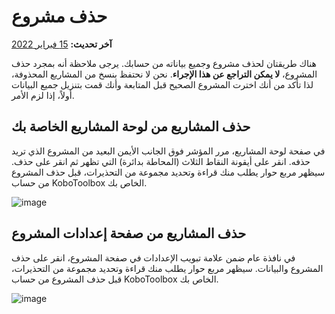 # حذف مشروع
**آخر تحديث:** <a href="https://github.com/kobotoolbox/docs/blob/511ea4cb3c698a4b45e7c2b4efd1af4e356e811f/source/delete_project.md" class="reference">15 فبراير 2022</a>

هناك طريقتان لحذف مشروع وجميع بياناته من حسابك.
يرجى ملاحظة أنه بمجرد حذف المشروع، **لا يمكن التراجع عن هذا الإجراء**.
نحن لا نحتفظ بنسخ من المشاريع المحذوفة، لذا تأكد من أنك
اخترت المشروع الصحيح قبل المتابعة وأنك قمت بتنزيل جميع البيانات
أولاً، إذا لزم الأمر.

## حذف المشاريع من لوحة المشاريع الخاصة بك

في صفحة لوحة المشاريع، مرر المؤشر فوق الجانب الأيمن البعيد من المشروع الذي
تريد حذفه. انقر على أيقونة النقاط الثلاث (المحاطة بدائرة) التي تظهر ثم انقر على
حذف. سيظهر مربع حوار يطلب منك قراءة وتحديد مجموعة من
التحذيرات، قبل حذف المشروع من حساب KoboToolbox الخاص بك.

![image](/images/delete_project/dashboard.jpg)

## حذف المشاريع من صفحة إعدادات المشروع

في نافذة عام ضمن علامة تبويب الإعدادات في صفحة المشروع، انقر على حذف
المشروع والبيانات. سيظهر مربع حوار يطلب منك قراءة وتحديد مجموعة من
التحذيرات، قبل حذف المشروع من حساب KoboToolbox الخاص بك.

![image](/images/delete_project/settings.jpg)
